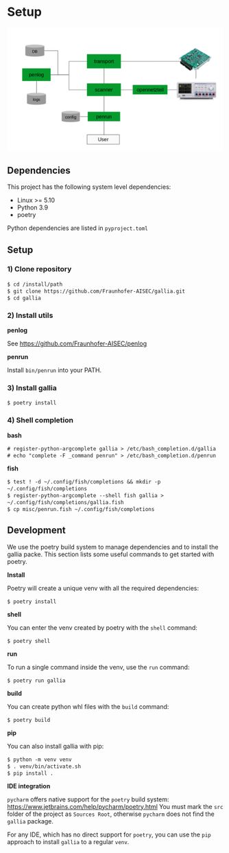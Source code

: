 # Setup

![tooling-architecture.png](tooling-architecture.png)

## Dependencies

This project has the following system level dependencies:

* Linux >= 5.10
* Python 3.9
* poetry

Python dependencies are listed in `pyproject.toml`

## Setup

###  1) Clone repository

```shell-session
$ cd /install/path
$ git clone https://github.com/Fraunhofer-AISEC/gallia.git
$ cd gallia
```

### 2) Install utils

**penlog**

See https://github.com/Fraunhofer-AISEC/penlog

**penrun**

Install `bin/penrun` into your PATH. 

### 3) Install gallia

```shell-session
$ poetry install
```

### 4) Shell completion

**bash**

```shell-session
# register-python-argcomplete gallia > /etc/bash_completion.d/gallia
# echo "complete -F _command penrun" > /etc/bash_completion.d/penrun
```

**fish**

```shell-session
$ test ! -d ~/.config/fish/completions && mkdir -p ~/.config/fish/completions
$ register-python-argcomplete --shell fish gallia > ~/.config/fish/completions/gallia.fish
$ cp misc/penrun.fish ~/.config/fish/completions
```

## Development
We use the poetry build system to manage dependencies and to install the gallia packe.
This section lists some useful commands to get started with poetry.

**Install**

Poetry will create a unique venv with all the required dependencies:

```shell-session
$ poetry install
```

**shell**

You can enter the venv created by poetry with the `shell` command:

```shell-session
$ poetry shell
```

**run**

To run a single command inside the venv, use the `run` command:

```shell-session
$ poetry run gallia
```

**build**

You can create python whl files with the `build` command:

```shell-session
$ poetry build
```

**pip**

You can also install gallia with pip:

```shell-session
$ python -m venv venv
$ . venv/bin/activate.sh
$ pip install .
```

**IDE integration**

`pycharm` offers native support for the `poetry` build system:
https://www.jetbrains.com/help/pycharm/poetry.html
You must mark the `src` folder of the project as `Sources Root`, 
otherwise `pycharm` does not find the `gallia` package.

For any IDE, which has no direct support for `poetry`, 
you can use the `pip` approach to install `gallia` to a regular `venv`.
